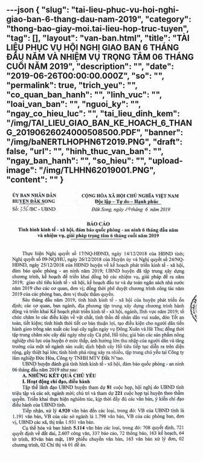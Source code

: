 ---json
{
    "slug": "tai-lieu-phuc-vu-hoi-nghi-giao-ban-6-thang-dau-nam-2019",
    "category": "thong-bao-giay-moi.tai-lieu-hop-truc-tuyen",
    "tag": [],
    "layout": "van-ban.html",
    "title": "TÀI LIỆU PHỤC VỤ HỘI NGHỊ GIAO BAN 6 THÁNG ĐẦU NĂM VÀ NHIỆM VỤ TRỌNG TÂM 06 THÁNG CUỐI NĂM 2019",
    "description": "",
    "date": "2019-06-26T00:00:00.000Z",
    "so": "",
    "permalink": true,
    "trich_yeu": "",
    "co_quan_ban_hanh": "",
    "linh_vuc": "",
    "loai_van_ban": "",
    "nguoi_ky": "",
    "ngay_co_hieu_luc": "",
    "tai_lieu_dinh_kem": "/img/TAI_LIEU_GIAO_BAN_KE_HOACH_6_THANG_20190626024000508500.PDF",
    "banner": "/img/baNERTLHOPHN6T2019.PNG",
    "draft": false,
    "url": "",
    "hinh_thuc_van_ban": "",
    "ngay_ban_hanh": "",
    "so_hieu": "",
    "upload-image": "/img/TLHHN62019001.PNG",
    "__content__": ""
}
---
<p><img alt="" src="/img/TLHHN62019001.PNG" /></p>

